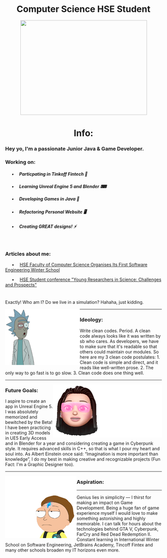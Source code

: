 <!DOCTYPE html>
<html lang="en">
<head>
  <meta charset="UTF-8">
</head>
<body>
<h1 align="center">Computer Science HSE Student</h1> 
<p align="center"><img src="https://github.com/angversh/angversh/blob/main/baddy.gif?raw=true" width="407" height="305" alt=""/></p>
<!-- <p align="center"><img src="https://github.com/angversh/angversh/blob/main/me.gif" width="260" height="200" alt=""/></p> -->
<h1 align="center">Info:</h1>

<h3>
    Hey yo, I'm a passionate Junior Java & Game Developer.
</h3>

<h3>
    Working on:
</h3>

<h5> &emsp;&ensp;•&emsp; Particpating in Tinkoff Fintech 💸</h5>
<h5> &emsp;&ensp;•&emsp; Learning Unreal Engine 5 and Blender ⌨</h5>
<h5> &emsp;&ensp;•&emsp; Developing Games in Java 👾</h5>
<h5> &emsp;&ensp;•&emsp; Refactoring Personal Website 🖥️ </h5>
<h5> &emsp;&ensp;•&emsp; Creating GREAT designs! ⚡</h5>
<h5> &emsp;&ensp;&emsp;</h5>
	
<h3>
    Articles about me:
</h3> 
<p>&emsp;&ensp;•&emsp;
<a style= target="_blank" href="https://www.hse.ru/en/news/edu/567784203.html">HSE Faculty of Computer Science Organises Its First Software Engineering Winter School</a>
</p>										  
<p>&emsp;&ensp;•&emsp;
<a style= target="_blank" href="https://nnov.hse.ru/human/linguistics/news/575948585.html"> HSE Student conference "Young Researchers in Science: Challenges and Prospects"</a>
</p>

<h1></h1>
										  										  
Exactly! Who am I? Do we live in a simulation? Hahaha, just kidding.

<p>
  <img align="left" alt="GIF" width="240" height="180" src="https://github.com/angversh/angversh/blob/main/mysteriousme.gif">
</p> 

---

### Ideology:

Write clean codes. Period. A clean code always looks like it was written by sb who cares. As developers, we have to make sure that it's readable so that others could maintain our modules. So here are my 3 clean code postulates:
	1. Clean code is simple and direct, and it reads like well-written prose.
	2. The only way to go fast is to go slow.
	3. Clean code does one thing well.

---
<p>
  <img align="right" alt="GIF" width="350" height="170" src="https://github.com/angversh/angversh/blob/main/designer.gif?raw=true">
</p>

### Future Goals:

I aspire to create an app in Unreal Engine 5. I was absolutely memorized and bewitched by the Beta! I have been practicing in creating 3D models in UE5 Early Access and in Blender for a year and considering creating a game in Cyberpunk style. It requires advanced skills in C++, so that is what I pour my heart and soul into. As Albert Einstein once said: “Imagination is more important than knowledge”, I do my best in making creative and recognizable projects (Fun Fact: I'm a Graphic Designer too).

---
<p>
  <img align="left" alt="GIF" width="230" height="200" src="https://github.com/angversh/angversh/blob/main/aspiration.gif">
</p>

### Aspiration:
---

Genius lies in simplicity — I thirst for making an impact on Game Development. Being a huge fan of game experience myself I would love to make something astonishing and highly memorable. I can talk for hours about the technologies behind GTA V, Cyberpunk, FarCry and Red Dead Redemption II. Constant learning in International Winter School on Software Engineering, JetBrains Academy, Tincoff Fintex and many other schools broaden my IT horizons even more.
</body>
</html>

